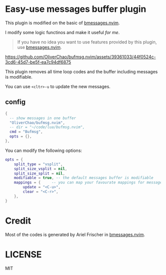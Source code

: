 # Easy-use messages buffer plugin
This plugin is modified on the basic of [bmessages.nvim](https://github.com/ariel-frischer/bmessages.nvim).

I modify some logic functinos and make it useful *for me*.

> If you have no idea you want to use features provided by this plugin, use [bmessages.nvim](https://github.com/ariel-frischer/bmessages.nvim).

https://github.com/OliverChao/bufmsg.nvim/assets/39361033/44f0524c-3cd6-45d7-be5f-ea7c94df6875


This plugin removes all time loop codes and the buffer including messages is modifiable.

You can use `<cltr>-u` to update the new messages.

## config
```lua
{
  -- show messages in one buffer
  "OliverChao/bufmsg.nvim",
  -- dir = "~/code/lua/bufmsg.nvim",
  cmd = "Bufmsg",
  opts = {},
},
```
You can modify the following options:
```lua
opts = {
	split_type = "vsplit",
	split_size_vsplit = nil,
	split_size_split = nil,
	modifiable = true, -- the default messages buffer is modifiable
	mappings = {     -- you can map your favourate mappings for messages updating and clearing.
		update = "<C-u>",
		clear = "<C-r>",
	},
}
```

# Credit
Most of the codes is generated by Ariel Frischer in [bmessages.nvim](https://github.com/ariel-frischer/bmessages.nvim).

# LICENSE
MIT
